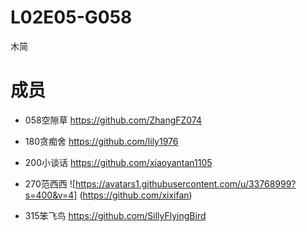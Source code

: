 # L02E05-G058
木简
# 成员
- 058空隙草 https://github.com/ZhangFZ074

- 180贪痴舍 https://github.com/lily1976

- 200小谈话 https://github.com/xiaoyantan1105

- 270范西西 ![https://avatars1.githubusercontent.com/u/33768999?s=400&v=4] (https://github.com/xixifan)

- 315笨飞鸟 https://github.com/SillyFlyingBird
